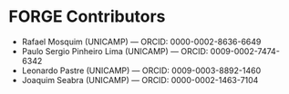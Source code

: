 # FORGE Contributors

- Rafael Mosquim (UNICAMP) — ORCID: 0000-0002-8636-6649
- Paulo Sergio Pinheiro Lima (UNICAMP) — ORCID: 0009-0002-7474-6342
- Leonardo Pastre (UNICAMP) — ORCID: 0009-0003-8892-1460
- Joaquim Seabra (UNICAMP) — ORCID: 0000-0002-1463-7104   
